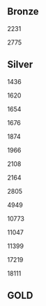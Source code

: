 ## Bronze

2231

2775

## Silver

1436

1620

1654

1676

1874

1966

2108

2164

2805

4949

10773

11047

11399

17219

18111

## GOLD
